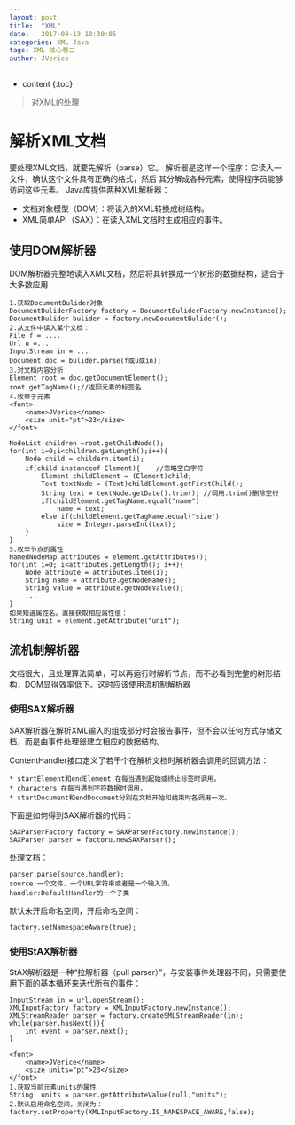 ```yaml
---
layout: post
title:  "XML"
date:   2017-09-13 10:30:05
categories: XML Java
tags: XML 核心卷二
author: JVerice
---
```


* content
{:toc}

> 对XML的处理



# 解析XML文档
    
要处理XML文档，就要先解析（parse）它。
解析器是这样一个程序：它读入一文件，确认这个文件具有正确的格式，然后
其分解成各种元素，使得程序员能够访问这些元素。
Java库提供两种XML解析器：
- 文档对象模型（DOM）：将读入的XML转换成树结构。
- XML简单API（SAX）：在读入XML文档时生成相应的事件。

## 使用DOM解析器

DOM解析器完整地读入XML文档，然后将其转换成一个树形的数据结构，适合于大多数应用
```
1.获取DocumentBulider对象
DocumentBuliderFactory factory = DocumentBuliderFactory.newInstance();
DocumentBulider bulider = factory.newDocumentBulider();
2.从文件中读入某个文档：
File f = ....
Url u =...
InputStream in = ...
Document doc = bulider.parse(f或u或in);
3.对文档内容分析
Element root = doc.getDocumentElement();
root.getTagName();//返回元素的标签名
4.枚举子元素
<font>
    <name>JVerice</name>
    <size unit="pt">23</size>
</font>

NodeList children =root.getChildNode();
for(int i=0;i<children.getLength();i++){
    Node child = childern.item(i);
    if(child instanceof Element){    //忽略空白字符
        Element childElement = (Element)child;
        Text textNode = (Text)childElement.getFirstChild();
        String text = textNode.getDate().trim(); //调用.trim()删除空行
        if(childElement.getTagName.equal("name")
            name = text;
        else if(childElement.getTagName.equal("size")
            size = Integer.parseInt(text);
    }
}
5.枚举节点的属性
NamedNodeMap attributes = element.getAttributes();
for(int i=0; i<attributes.getLength(); i++){
    Node attribute = attributes.item(i);
    String name = attribute.getNodeName();
    String value = attribute.getNodeValue();
    ...
}
如果知道属性名。直接获取相应属性值：
String unit = element.getAttribute("unit");
```

## 流机制解析器
文档很大，且处理算法简单，可以再运行时解析节点，而不必看到完整的树形结构，DOM显得效率低下。这时应该使用流机制解析器
### 使用SAX解析器
SAX解析器在解析XML输入的组成部分时会报告事件，但不会以任何方式存储文档，而是由事件处理器建立相应的数据结构。

ContentHandler接口定义了若干个在解析文档时解析器会调用的回调方法：
```
* startElement和endElement 在每当遇到起始或终止标签时调用。
* characters 在每当遇到字符数据时调用，
* startDocument和endDocument分别在文档开始和结束时各调用一次。
```
下面是如何得到SAX解析器的代码：
```
SAXParserFactory factory = SAXParserFactory.newInstance();
SAXParser parser = factoru.newSAXParser();

```
处理文档：
```
parser.parse(source,handler);
source:一个文件，一个URL字符串或者是一个输入流。
handler:DefaultHandler的一个子类
```
默认未开启命名空间，开启命名空间：
```
factory.setNamespaceAware(true);
```

### 使用StAX解析器

StAX解析器是一种“拉解析器（pull parser）”，与安装事件处理器不同，只需要使用下面的基本循环来迭代所有的事件：

```
InputStream in = url.openStream();
XMLInputFactory factory = XMLInputFactory.newInstance();
XMLStreamReader parser = factory.createSMLStreamReader(in);
while(parser.hasNext()){
    int event = parser.next();
}

<font>
    <name>JVerice</name>
    <size units="pt">23</size>
</font>
1.获取当前元素units的属性
String  units = parser.getAttributeValue(null,"units");
2.默认启用命名空间，关闭为：
factory.setProperty(XMLInputFactory.IS_NAMESPACE_AWARE,false);

```


